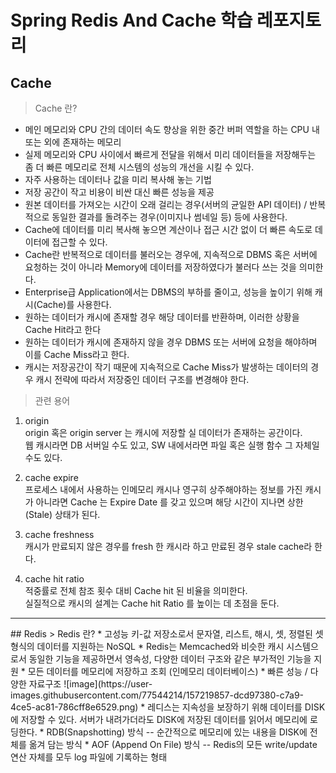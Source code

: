 # Spring Redis And Cache 학습 레포지토리

## Cache
> Cache 란?
* 메인 메모리와 CPU 간의 데이터 속도 향상을 위한 중간 버퍼 역할을 하는 CPU 내 또는 외에 존재하는 메모리
* 실제 메모리와 CPU 사이에서 빠르게 전달을 위해서 미리 데이터들을 저장해두는 좀 더 빠른 메모리로 전체 시스템의 성능의 개선을 시킬 수 있다.
* 자주 사용하는 데이터나 값을 미리 복사해 놓는 기법
* 저장 공간이 작고 비용이 비싼 대신 빠른 성능을 제공
* 원본 데이터를 가져오는 시간이 오래 걸리는 경우(서버의 균일한 API 데이터) / 반복적으로 동일한 결과를 돌려주는 경우(이미지나 썸네일 등) 등에 사용한다.
* Cache에 데이터를 미리 복사해 놓으면 계산이나 접근 시간 없이 더 빠른 속도로 데이터에 접근할 수 있다. 
* Cache란 반복적으로 데이터를 불러오는 경우에, 지속적으로 DBMS 혹은 서버에 요청하는 것이 아니라 Memory에 데이터를 저장하였다가 불러다 쓰는 것을 의미한다.
* Enterprise급 Application에서는 DBMS의 부하를 줄이고, 성능을 높이기 위해 캐시(Cache)를 사용한다.
* 원하는 데이터가 캐시에 존재할 경우 해당 데이터를 반환하며, 이러한 상황을 Cache Hit라고 한다
* 원하는 데이터가 캐시에 존재하지 않을 경우 DBMS 또는 서버에 요청을 해야하며 이를 Cache Miss라고 한다.
* 캐시는 저장공간이 작기 때문에 지속적으로 Cache Miss가 발생하는 데이터의 경우 캐시 전략에 따라서 저장중인 데이터 구조를 변경해야 한다.

> 관련 용어
1. origin <br>
origin 혹은 origin server 는 캐시에 저장할 실 데이터가 존재하는 공간이다. <br> 
웹 캐시라면 DB 서버일 수도 있고, SW 내에서라면 파일 혹은 실행 함수 그 자체일 수도 있다. <br>

2. cache expire <br>
프로세스 내에서 사용하는 인메모리 캐시나 영구히 상주해야하는 정보를 가진 캐시가 아니라면 Cache 는 Expire Date 를 갖고 있으며 해당 시간이 지나면 상한(Stale) 상태가 된다. <br>

3. cache freshness <br>
캐시가 만료되지 않은 경우를 fresh 한 캐시라 하고 만료된 경우 stale cache라 한다. <br>

4. cache hit ratio <br>
적중률로 전체 참조 횟수 대비 Cache hit 된 비율을 의미한다. <br>
실질적으로 캐시의 설계는 Cache hit Ratio 를 높이는 데 초점을 둔다. <br>

<hr>
## Redis
> Redis 란?
* 고성능 키-값 저장소로서 문자열, 리스트, 해시, 셋, 정렬된 셋 형식의 데이터를 지원하는 NoSQL
* Redis는 Memcached와 비슷한 캐시 시스템으로서 동일한 기능을 제공하면서 영속성, 다양한 데이터 구조와 같은 부가적인 기능을 지원
* 모든 데이터를 메모리에 저장하고 조회 (인메모리 데이터베이스)
* 빠른 성능 / 다양한 자료구조
![image](https://user-images.githubusercontent.com/77544214/157219857-dcd97380-c7a9-4ce5-ac81-786cff8e6529.png) 
* 레디스는 지속성을 보장하기 위해 데이터를 DISK에 저장할 수 있다. 서버가 내려가더라도 DISK에 저장된 데이터를 읽어서 메모리에 로딩한다.
* RDB(Snapshotting) 방식
-- 순간적으로 메모리에 있는 내용을 DISK에 전체를 옮겨 담는 방식
* AOF (Append On File) 방식
-- Redis의 모든 write/update 연산 자체를 모두 log 파일에 기록하는 형태
